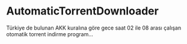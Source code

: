 # AutomaticTorrentDownloader
Türkiye de bulunan AKK kuralına göre gece saat 02 ile 08 arası çalışan otomatik torrent indirme program...

